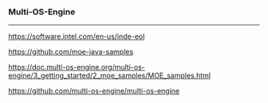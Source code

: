 ### Multi-OS-Engine
---
https://software.intel.com/en-us/inde-eol

https://github.com/moe-java-samples

https://doc.multi-os-engine.org/multi-os-engine/3_getting_started/2_moe_samples/MOE_samples.html

https://github.com/multi-os-engine/multi-os-engine

```
```

```
```

```
```

